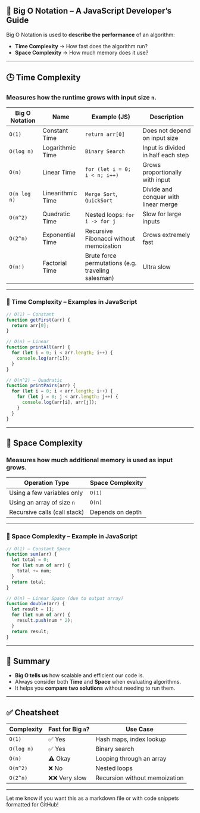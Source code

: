 

## 📘 Big O Notation – A JavaScript Developer’s Guide

Big O Notation is used to **describe the performance** of an algorithm:

* **Time Complexity** → How fast does the algorithm run?
* **Space Complexity** → How much memory does it use?

---

## 🕒 Time Complexity

### Measures how the runtime grows with input size `n`.

| Big O Notation | Name              | Example (JS)                                       | Description                          |
| -------------- | ----------------- | -------------------------------------------------- | ------------------------------------ |
| `O(1)`         | Constant Time     | `return arr[0]`                                    | Does not depend on input size        |
| `O(log n)`     | Logarithmic Time  | `Binary Search`                                    | Input is divided in half each step   |
| `O(n)`         | Linear Time       | `for (let i = 0; i < n; i++)`                      | Grows proportionally with input      |
| `O(n log n)`   | Linearithmic Time | `Merge Sort`, `QuickSort`                          | Divide and conquer with linear merge |
| `O(n^2)`       | Quadratic Time    | Nested loops: `for i -> for j`                     | Slow for large inputs                |
| `O(2^n)`       | Exponential Time  | Recursive Fibonacci without memoization            | Grows extremely fast                 |
| `O(n!)`        | Factorial Time    | Brute force permutations (e.g. traveling salesman) | Ultra slow                           |

---

### 🧠 Time Complexity – Examples in JavaScript

```js
// O(1) – Constant
function getFirst(arr) {
  return arr[0];
}

// O(n) – Linear
function printAll(arr) {
  for (let i = 0; i < arr.length; i++) {
    console.log(arr[i]);
  }
}

// O(n^2) – Quadratic
function printPairs(arr) {
  for (let i = 0; i < arr.length; i++) {
    for (let j = 0; j < arr.length; j++) {
      console.log(arr[i], arr[j]);
    }
  }
}
```

---

## 💾 Space Complexity

### Measures how much additional memory is used as input grows.

| Operation Type               | Space Complexity |
| ---------------------------- | ---------------- |
| Using a few variables only   | `O(1)`           |
| Using an array of size `n`   | `O(n)`           |
| Recursive calls (call stack) | Depends on depth |

---

### 🧠 Space Complexity – Example in JavaScript

```js
// O(1) – Constant Space
function sum(arr) {
  let total = 0;
  for (let num of arr) {
    total += num;
  }
  return total;
}

// O(n) – Linear Space (due to output array)
function double(arr) {
  let result = [];
  for (let num of arr) {
    result.push(num * 2);
  }
  return result;
}
```

---

## 📌 Summary

* **Big O tells us** how scalable and efficient our code is.
* Always consider both **Time** and **Space** when evaluating algorithms.
* It helps you **compare two solutions** without needing to run them.

---

## ✅ Cheatsheet

| Complexity | Fast for Big `n`? | Use Case                      |
| ---------- | ----------------- | ----------------------------- |
| `O(1)`     | ✅ Yes             | Hash maps, index lookup       |
| `O(log n)` | ✅ Yes             | Binary search                 |
| `O(n)`     | ⚠️ Okay           | Looping through an array      |
| `O(n^2)`   | ❌ No              | Nested loops                  |
| `O(2^n)`   | ❌❌ Very slow      | Recursion without memoization |

---

Let me know if you want this as a markdown file or with code snippets formatted for GitHub!
